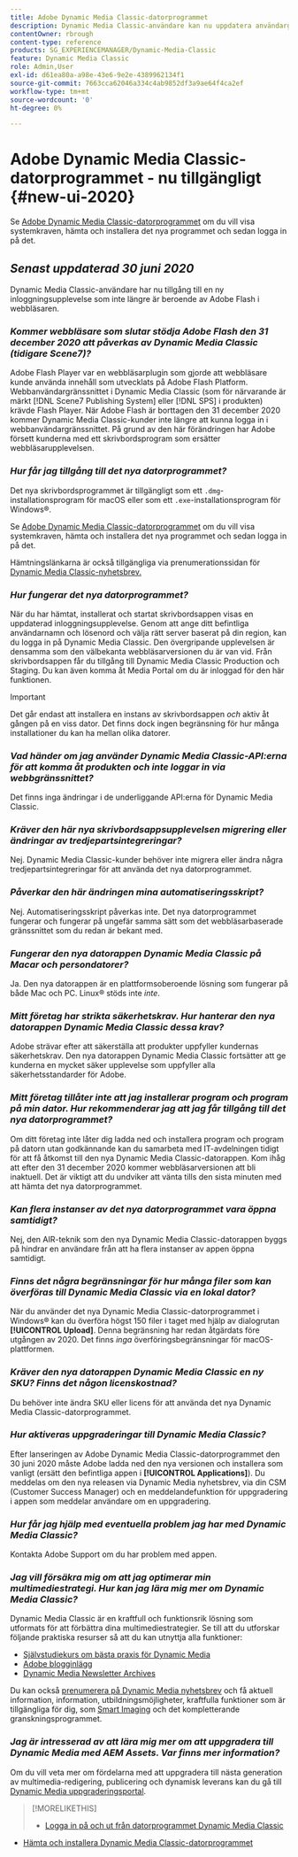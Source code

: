 ```yaml
---
title: Adobe Dynamic Media Classic-datorprogrammet
description: Dynamic Media Classic-användare kan nu uppdatera användargränssnittet helt. Upplevelsen levererar en uppdaterad inloggning med länkar till värdefulla resurser, och den här uppdateringen är inte längre beroende av Adobe Flash i webbläsaren.
contentOwner: rbrough
content-type: reference
products: SG_EXPERIENCEMANAGER/Dynamic-Media-Classic
feature: Dynamic Media Classic
role: Admin,User
exl-id: d61ea80a-a98e-43e6-9e2e-4389962134f1
source-git-commit: 7663cca62046a334c4ab9852df3a9ae64f4ca2ef
workflow-type: tm+mt
source-wordcount: '0'
ht-degree: 0%

---
```


# Adobe Dynamic Media Classic-datorprogrammet - nu tillgängligt {#new-ui-2020}

Se [Adobe Dynamic Media Classic-datorprogrammet](/help/dynamic-media-classic-desktop-app.md) om du vill visa systemkraven, hämta och installera det nya programmet och sedan logga in på det.

## _Senast uppdaterad 30 juni 2020_

Dynamic Media Classic-användare har nu tillgång till en ny inloggningsupplevelse som inte längre är beroende av Adobe Flash i webbläsaren.

### **_Kommer webbläsare som slutar stödja Adobe Flash den 31 december 2020 att påverkas av Dynamic Media Classic (tidigare Scene7)?_**

Adobe Flash Player var en webbläsarplugin som gjorde att webbläsare kunde använda innehåll som utvecklats på Adobe Flash Platform. Webbanvändargränssnittet i Dynamic Media Classic (som för närvarande är märkt [!DNL Scene7 Publishing System] eller [!DNL SPS] i produkten) krävde Flash Player. När Adobe Flash är borttagen den 31 december 2020 kommer Dynamic Media Classic-kunder inte längre att kunna logga in i webbanvändargränssnittet. På grund av den här förändringen har Adobe försett kunderna med ett skrivbordsprogram som ersätter webbläsarupplevelsen.

### **_Hur får jag tillgång till det nya datorprogrammet?_**

Det nya skrivbordsprogrammet är tillgängligt som ett `.dmg`-installationsprogram för macOS eller som ett `.exe`-installationsprogram för Windows®.

Se [Adobe Dynamic Media Classic-datorprogrammet](/help/dynamic-media-classic-desktop-app.md) om du vill visa systemkraven, hämta och installera det nya programmet och sedan logga in på det.

Hämtningslänkarna är också tillgängliga via prenumerationssidan för [Dynamic Media Classic-nyhetsbrev.](https://www.adobe.com/subscription/dynamic-media-newsletter.html)

### **_Hur fungerar det nya datorprogrammet?_**

När du har hämtat, installerat och startat skrivbordsappen visas en uppdaterad inloggningsupplevelse. Genom att ange ditt befintliga användarnamn och lösenord och välja rätt server baserat på din region, kan du logga in på Dynamic Media Classic. Den övergripande upplevelsen är densamma som den välbekanta webbläsarversionen du är van vid. Från skrivbordsappen får du tillgång till Dynamic Media Classic Production och Staging. Du kan även komma åt Media Portal om du är inloggad för den här funktionen.

>[!IMPORTANT]
>
>Det går endast att installera en instans av skrivbordsappen *och* aktiv åt gången på en viss dator. Det finns dock ingen begränsning för hur många installationer du kan ha mellan olika datorer.

### **_Vad händer om jag använder Dynamic Media Classic-API:erna för att komma åt produkten och inte loggar in via webbgränssnittet?_**

Det finns inga ändringar i de underliggande API:erna för Dynamic Media Classic.

### **_Kräver den här nya skrivbordsappsupplevelsen migrering eller ändringar av tredjepartsintegreringar?_**

Nej. Dynamic Media Classic-kunder behöver inte migrera eller ändra några tredjepartsintegreringar för att använda det nya datorprogrammet.

### **_Påverkar den här ändringen mina automatiseringsskript?_**

Nej. Automatiseringsskript påverkas inte. Det nya datorprogrammet fungerar och fungerar på ungefär samma sätt som det webbläsarbaserade gränssnittet som du redan är bekant med.

### **_Fungerar den nya datorappen Dynamic Media Classic på Macar och persondatorer?_**

Ja. Den nya datorappen är en plattformsoberoende lösning som fungerar på både Mac och PC. Linux® stöds inte *inte*.

### **_Mitt företag har strikta säkerhetskrav. Hur hanterar den nya datorappen Dynamic Media Classic dessa krav?_**

Adobe strävar efter att säkerställa att produkter uppfyller kundernas säkerhetskrav. Den nya datorappen Dynamic Media Classic fortsätter att ge kunderna en mycket säker upplevelse som uppfyller alla säkerhetsstandarder för Adobe.

### **_Mitt företag tillåter inte att jag installerar program och program på min dator. Hur rekommenderar jag att jag får tillgång till det nya datorprogrammet?_**

Om ditt företag inte låter dig ladda ned och installera program och program på datorn utan godkännande kan du samarbeta med IT-avdelningen tidigt för att få åtkomst till den nya Dynamic Media Classic-datorappen. Kom ihåg att efter den 31 december 2020 kommer webbläsarversionen att bli inaktuell. Det är viktigt att du undviker att vänta tills den sista minuten med att hämta det nya datorprogrammet.

### **_Kan flera instanser av det nya datorprogrammet vara öppna samtidigt?_**

Nej, den AIR-teknik som den nya Dynamic Media Classic-datorappen byggs på hindrar en användare från att ha flera instanser av appen öppna samtidigt.

### **_Finns det några begränsningar för hur många filer som kan överföras till Dynamic Media Classic via en lokal dator?_**

När du använder det nya Dynamic Media Classic-datorprogrammet i Windows® kan du överföra högst 150 filer i taget med hjälp av dialogrutan **[!UICONTROL Upload]**. Denna begränsning har redan åtgärdats före utgången av 2020. Det finns *inga* överföringsbegränsningar för macOS-plattformen.

### **_Kräver den nya datorappen Dynamic Media Classic en ny SKU? Finns det någon licenskostnad?_**

Du behöver inte ändra SKU eller licens för att använda det nya Dynamic Media Classic-datorprogrammet.

### **_Hur aktiveras uppgraderingar till Dynamic Media Classic?_**

Efter lanseringen av Adobe Dynamic Media Classic-datorprogrammet den 30 juni 2020 måste Adobe ladda ned den nya versionen och installera som vanligt (ersätt den befintliga appen i **[!UICONTROL Applications]**). Du meddelas om den nya releasen via Dynamic Media nyhetsbrev, via din CSM (Customer Success Manager) och en meddelandefunktion för uppgradering i appen som meddelar användare om en uppgradering.

### **_Hur får jag hjälp med eventuella problem jag har med Dynamic Media Classic?_**

Kontakta Adobe Support om du har problem med appen.

### **_Jag vill försäkra mig om att jag optimerar min multimediestrategi. Hur kan jag lära mig mer om Dynamic Media Classic?_**

Dynamic Media Classic är en kraftfull och funktionsrik lösning som utformats för att förbättra dina multimediestrategier. Se till att du utforskar följande praktiska resurser så att du kan utnyttja alla funktioner:

* [Självstudiekurs om bästa praxis för Dynamic Media](https://experienceleague.adobe.com/docs/experience-manager-learn/dynamic-media-classic-tutorial/overview.html)
* [Adobe blogginlägg](https://blog.adobe.com/)<!-- (https://blog.adobe.com/tag/dynamic-media/) -->
* [Dynamic Media Newsletter Archives](https://experienceleague.adobe.com/docs/dynamic-media-classic/using/dynamic-media-newsletter.html)

Du kan också [prenumerera på Dynamic Media nyhetsbrev](https://www.adobe.com/subscription/dynamic-media-newsletter.html) och få aktuell information, information, utbildningsmöjligheter, kraftfulla funktioner som är tillgängliga för dig, som [Smart Imaging](https://experienceleague.adobe.com/docs/experience-manager-65/assets/dynamic/imaging-faq.html#dynamic) och det kompletterande granskningsprogrammet.

### **_Jag är intresserad av att lära mig mer om att uppgradera till Dynamic Media med AEM Assets. Var finns mer information?_**

Om du vill veta mer om fördelarna med att uppgradera till nästa generation av multimedia-redigering, publicering och dynamisk leverans kan du gå till [Dynamic Media uppgraderingsportal](https://exploreadobe.com/dynamic-media-upgrade/).

>[!MORELIKETHIS]
>
>* [Logga in på och ut från datorprogrammet Dynamic Media Classic](/help/signing-out.md)
* [Hämta och installera Dynamic Media Classic-datorprogrammet](/help/dynamic-media-classic-desktop-app.md)



<!-- SAVE - OLD LINK TO BEST PRACTICES GUIDE IN PDF https://www.adobe.com/content/dam/www/us/en/marketing/experience-manager-assets/dynamic-media/adobe-dynamic-media-classic-best-practices-guide.pdf -->
